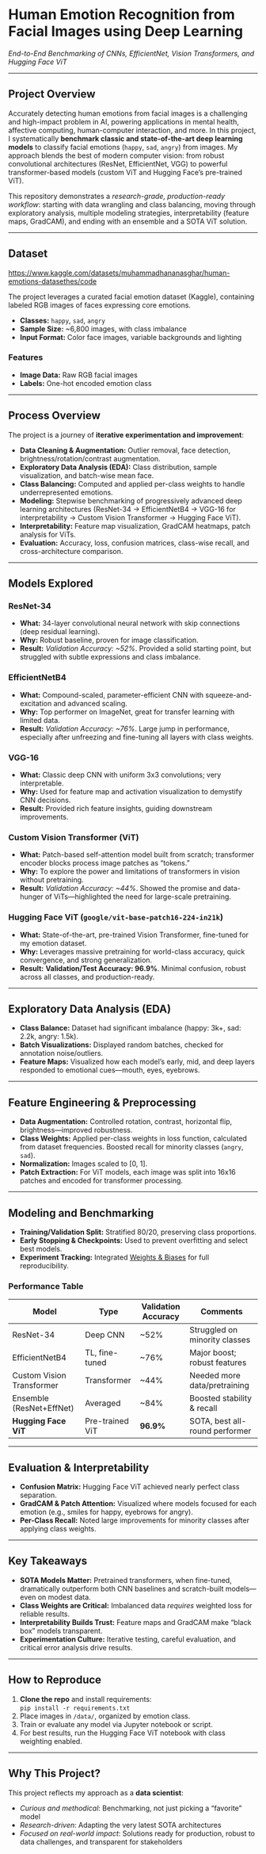 # Human Emotion Recognition from Facial Images using Deep Learning  
*End-to-End Benchmarking of CNNs, EfficientNet, Vision Transformers, and Hugging Face ViT*

---

## Project Overview

Accurately detecting human emotions from facial images is a challenging and high-impact problem in AI, powering applications in mental health, affective computing, human-computer interaction, and more. In this project, I systematically **benchmark classic and state-of-the-art deep learning models** to classify facial emotions (`happy`, `sad`, `angry`) from images. My approach blends the best of modern computer vision: from robust convolutional architectures (ResNet, EfficientNet, VGG) to powerful transformer-based models (custom ViT and Hugging Face’s pre-trained ViT).

This repository demonstrates a *research-grade, production-ready workflow*: starting with data wrangling and class balancing, moving through exploratory analysis, multiple modeling strategies, interpretability (feature maps, GradCAM), and ending with an ensemble and a SOTA ViT solution.

---

## Dataset
https://www.kaggle.com/datasets/muhammadhananasghar/human-emotions-datasethes/code

The project leverages a curated facial emotion dataset (Kaggle), containing labeled RGB images of faces expressing core emotions.  
- **Classes:** `happy`, `sad`, `angry`
- **Sample Size:** ~6,800 images, with class imbalance
- **Input Format:** Color face images, variable backgrounds and lighting

### Features
- **Image Data:** Raw RGB facial images
- **Labels:** One-hot encoded emotion class

---

## Process Overview

The project is a journey of **iterative experimentation and improvement**:

- **Data Cleaning & Augmentation:** Outlier removal, face detection, brightness/rotation/contrast augmentation.
- **Exploratory Data Analysis (EDA):** Class distribution, sample visualization, and batch-wise mean face.
- **Class Balancing:** Computed and applied per-class weights to handle underrepresented emotions.
- **Modeling:** Stepwise benchmarking of progressively advanced deep learning architectures (ResNet-34 → EfficientNetB4 → VGG-16 for interpretability → Custom Vision Transformer → Hugging Face ViT).
- **Interpretability:** Feature map visualization, GradCAM heatmaps, patch analysis for ViTs.
- **Evaluation:** Accuracy, loss, confusion matrices, class-wise recall, and cross-architecture comparison.

---

## Models Explored

### ResNet-34  
- **What:** 34-layer convolutional neural network with skip connections (deep residual learning).
- **Why:** Robust baseline, proven for image classification.  
- **Result:** *Validation Accuracy: ~52%*. Provided a solid starting point, but struggled with subtle expressions and class imbalance.

### EfficientNetB4  
- **What:** Compound-scaled, parameter-efficient CNN with squeeze-and-excitation and advanced scaling.
- **Why:** Top performer on ImageNet, great for transfer learning with limited data.
- **Result:** *Validation Accuracy: ~76%*. Large jump in performance, especially after unfreezing and fine-tuning all layers with class weights.

### VGG-16  
- **What:** Classic deep CNN with uniform 3x3 convolutions; very interpretable.
- **Why:** Used for feature map and activation visualization to demystify CNN decisions.
- **Result:** Provided rich feature insights, guiding downstream improvements.

### Custom Vision Transformer (ViT)  
- **What:** Patch-based self-attention model built from scratch; transformer encoder blocks process image patches as “tokens.”
- **Why:** To explore the power and limitations of transformers in vision without pretraining.
- **Result:** *Validation Accuracy: ~44%*. Showed the promise and data-hunger of ViTs—highlighted the need for large-scale pretraining.

### Hugging Face ViT (`google/vit-base-patch16-224-in21k`)  
- **What:** State-of-the-art, pre-trained Vision Transformer, fine-tuned for my emotion dataset.
- **Why:** Leverages massive pretraining for world-class accuracy, quick convergence, and strong generalization.
- **Result:** **Validation/Test Accuracy: 96.9%**. Minimal confusion, robust across all classes, and production-ready.

---

## Exploratory Data Analysis (EDA)

- **Class Balance:** Dataset had significant imbalance (happy: 3k+, sad: 2.2k, angry: 1.5k).
- **Batch Visualizations:** Displayed random batches, checked for annotation noise/outliers.
- **Feature Maps:** Visualized how each model’s early, mid, and deep layers responded to emotional cues—mouth, eyes, eyebrows.

---

## Feature Engineering & Preprocessing

- **Data Augmentation:** Controlled rotation, contrast, horizontal flip, brightness—improved robustness.
- **Class Weights:** Applied per-class weights in loss function, calculated from dataset frequencies. Boosted recall for minority classes (`angry`, `sad`).
- **Normalization:** Images scaled to [0, 1].
- **Patch Extraction:** For ViT models, each image was split into 16x16 patches and encoded for transformer processing.

---

## Modeling and Benchmarking

- **Training/Validation Split:** Stratified 80/20, preserving class proportions.
- **Early Stopping & Checkpoints:** Used to prevent overfitting and select best models.
- **Experiment Tracking:** Integrated [Weights & Biases](https://wandb.ai/) for full reproducibility.

### Performance Table

| Model                   | Type             | Validation Accuracy | Comments                       |
|-------------------------|------------------|---------------------|--------------------------------|
| ResNet-34               | Deep CNN         | ~52%                | Struggled on minority classes  |
| EfficientNetB4          | TL, fine-tuned   | ~76%                | Major boost; robust features   |
| Custom Vision Transformer| Transformer     | ~44%                | Needed more data/pretraining   |
| Ensemble (ResNet+EffNet)| Averaged         | ~84%                | Boosted stability & recall     |
| **Hugging Face ViT**    | Pre-trained ViT  | **96.9%**           | SOTA, best all-round performer |

---

## Evaluation & Interpretability

- **Confusion Matrix:** Hugging Face ViT achieved nearly perfect class separation.
- **GradCAM & Patch Attention:** Visualized where models focused for each emotion (e.g., smiles for happy, eyebrows for angry).
- **Per-Class Recall:** Noted large improvements for minority classes after applying class weights.

---

## Key Takeaways

- **SOTA Models Matter:** Pretrained transformers, when fine-tuned, dramatically outperform both CNN baselines and scratch-built models—even on modest data.
- **Class Weights are Critical:** Imbalanced data *requires* weighted loss for reliable results.
- **Interpretability Builds Trust:** Feature maps and GradCAM make “black box” models transparent.
- **Experimentation Culture:** Iterative testing, careful evaluation, and critical error analysis drive results.

---

## How to Reproduce

1. **Clone the repo** and install requirements:  
   `pip install -r requirements.txt`
2. Place images in `/data/`, organized by emotion class.
3. Train or evaluate any model via Jupyter notebook or script.
4. For best results, run the Hugging Face ViT notebook with class weighting enabled.

---

## Why This Project?

This project reflects my approach as a **data scientist**:  
- *Curious and methodical*: Benchmarking, not just picking a “favorite” model  
- *Research-driven*: Adapting the very latest SOTA architectures  
- *Focused on real-world impact*: Solutions ready for production, robust to data challenges, and transparent for stakeholders

